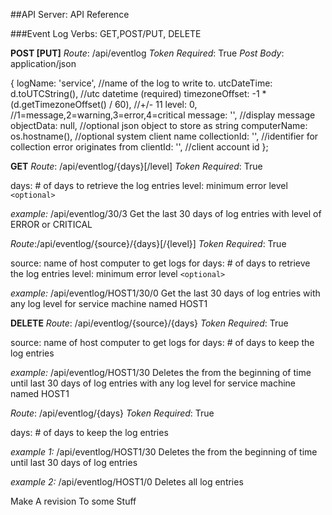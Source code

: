 ##API Server: API Reference

###Event Log
Verbs: GET,POST/PUT, DELETE

**POST [PUT]**
*Route*: /api/eventlog
*Token* *Required*: True
*Post Body*: application/json

{
	            logName: 'service', //name of the log to write to. 
	            utcDateTime: d.toUTCString(), //utc datetime (required)
	            timezoneOffset: -1 * (d.getTimezoneOffset() / 60), //+/- 11
	            level: 0, //1=message,2=warning,3=error,4=critical
	            message: '', //display message
	            objectData: null, //optional json object to store as string
	            computerName: os.hostname(), //optional system client name
	            collectionId: '', //identifier for collection error originates from
	            clientId: '', //client account id
        };

**GET**
*Route*: /api/eventlog/{days}[/level]
*Token* *Required*: True

days: # of days to retrieve the log entries
level: minimum error level `<optional>`

*example:*
/api/eventlog/30/3
Get the last 30 days of log entries with level of ERROR or CRITICAL

*Route*:/api/eventlog/{source}/{days}[/{level}]
*Token* *Required*: True

source: name of host computer to get logs for
days: # of days to retrieve the log entries
level: minimum error level `<optional>`

*example:*
/api/eventlog/HOST1/30/0
Get the last 30 days of log entries with any log level for service machine named HOST1

**DELETE**
*Route*: /api/eventlog/{source}/{days}
*Token* *Required*: True

source: name of host computer to get logs for
days: # of days to keep the log entries

*example:*
/api/eventlog/HOST1/30
Deletes the from the beginning of time until last 30 days of log entries with any log level for service machine named HOST1

*Route*: /api/eventlog/{days}
*Token* *Required*: True

days: # of days to keep the log entries

*example 1:*
/api/eventlog/HOST1/30
Deletes the from the beginning of time until last 30 days of log entries 

*example 2:*
/api/eventlog/HOST1/0
Deletes all log entries

Make A revision To some Stuff